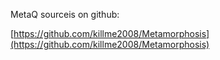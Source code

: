 MetaQ sourceis on github:

[https://github.com/killme2008/Metamorphosis](https://github.com/killme2008/Metamorphosis)